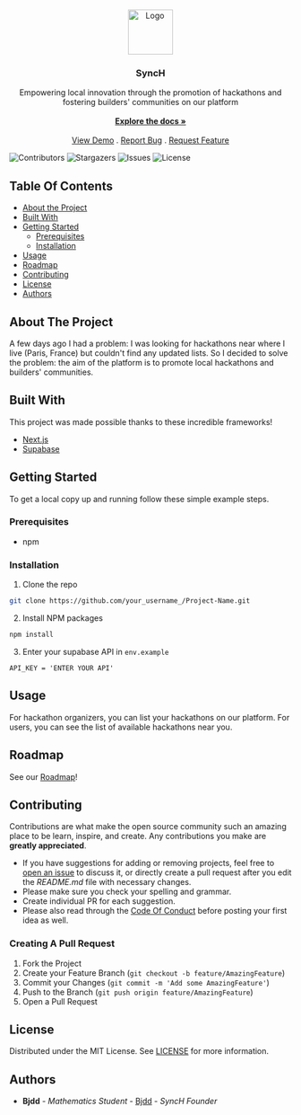 <br/>
<p align="center">
  <a href="https://github.com/imbjdd/syncH">
    <img src="public/favicon.ico" alt="Logo" width="80" height="80">
  </a>

  <h3 align="center">SyncH</h3>

  <p align="center">
     Empowering local innovation through the promotion of hackathons and fostering builders' communities on our platform 
    <br/>
    <br/>
    <a href="https://github.com/imbjdd/syncH"><strong>Explore the docs »</strong></a>
    <br/>
    <br/>
    <a href="https://sync-h.vercel.app/">View Demo</a>
    .
    <a href="https://github.com/imbjdd/syncH/issues">Report Bug</a>
    .
    <a href="https://github.com/imbjdd/syncH/issues">Request Feature</a>
  </p>
</p>

![Contributors](https://img.shields.io/github/contributors/imbjdd/syncH?color=dark-green) ![Stargazers](https://img.shields.io/github/stars/imbjdd/syncH?style=social) ![Issues](https://img.shields.io/github/issues/imbjdd/syncH) ![License](https://img.shields.io/github/license/imbjdd/syncH?) 

## Table Of Contents

* [About the Project](#about-the-project)
* [Built With](#built-with)
* [Getting Started](#getting-started)
  * [Prerequisites](#prerequisites)
  * [Installation](#installation)
* [Usage](#usage)
* [Roadmap](#roadmap)
* [Contributing](#contributing)
* [License](#license)
* [Authors](#authors)

## About The Project

A few days ago I had a problem: I was looking for hackathons near where I live (Paris, France) but couldn't find any updated lists. So I decided to solve the problem: the aim of the platform is to promote local hackathons and builders' communities.

## Built With

This project was made possible thanks to these incredible frameworks!

* [Next.js](https://nextjs.org/)
* [Supabase](https://supabase.com/)

## Getting Started

To get a local copy up and running follow these simple example steps.

### Prerequisites

* npm

### Installation

1. Clone the repo

```sh
git clone https://github.com/your_username_/Project-Name.git
```

2. Install NPM packages

```sh
npm install
```

3. Enter your supabase API in `env.example`

```env
API_KEY = 'ENTER YOUR API'
```

## Usage

For hackathon organizers, you can list your hackathons on our platform.
For users, you can see the list of available hackathons near you.

## Roadmap

See our [Roadmap](https://atom-caution-eb6.notion.site/aa6c615237a24b10a3b9a840a8eda931?v=64eef0256f2c49b5a7be3871165db388&pvs=4)!

## Contributing

Contributions are what make the open source community such an amazing place to be learn, inspire, and create. Any contributions you make are **greatly appreciated**.
* If you have suggestions for adding or removing projects, feel free to [open an issue](https://github.com/imbjdd/syncH/issues/new) to discuss it, or directly create a pull request after you edit the *README.md* file with necessary changes.
* Please make sure you check your spelling and grammar.
* Create individual PR for each suggestion.
* Please also read through the [Code Of Conduct](https://github.com/imbjdd/syncH/blob/main/CODE_OF_CONDUCT.md) before posting your first idea as well.

### Creating A Pull Request

1. Fork the Project
2. Create your Feature Branch (`git checkout -b feature/AmazingFeature`)
3. Commit your Changes (`git commit -m 'Add some AmazingFeature'`)
4. Push to the Branch (`git push origin feature/AmazingFeature`)
5. Open a Pull Request

## License

Distributed under the MIT License. See [LICENSE](https://github.com/imbjdd/syncH/blob/main/LICENSE.md) for more information.

## Authors

* **Bjdd** - *Mathematics Student* - [Bjdd](https://github.com/imbjdd) - *SyncH Founder*
